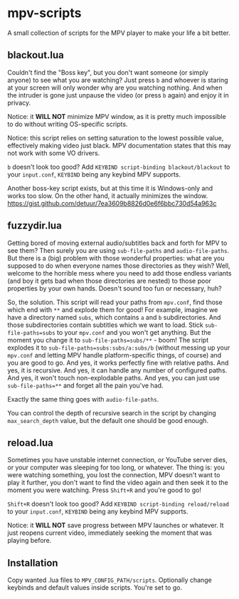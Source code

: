 # mpv-scripts
A small collection of scripts for the MPV player to make your life a bit better.

## blackout.lua
Couldn't find the "Boss key", but you don't want someone (or simply anyone) to see what you are watching? Just press `b` and whoever is staring at your screen will only wonder why are you watching nothing. And when the intruder is gone just unpause the video (or press `b` again) and enjoy it in privacy.

Notice: it **WILL NOT** minimize MPV window, as it is pretty much impossible to do without writing OS-specific scripts.

Notice: this script relies on setting saturation to the lowest possible value, effectively making video just black. MPV documentation states that this may not work with some VO drivers.

`b` doesn't look too good? Add `KEYBIND script-binding blackout/blackout` to your `input.conf`, `KEYBIND` being any keybind MPV supports.

Another boss-key script exists, but at this time it is Windows-only and works too slow. On the other hand, it actually minimizes the window.
https://gist.github.com/detuur/7ea3609b8826d0e6f6bbc730d54a963c

## fuzzydir.lua
Getting bored of moving external audio/subtitles back and forth for MPV to see them? Then surely you are using `sub-file-paths` and `audio-file-paths`. But there is a (big) problem with those wonderful properties: what are you supposed to do when everyone names those directories as they wish? Well, welcome to the horrible mess where you need to add those endless variants (and boy it gets bad when those directories are nested) to those poor properties by your own hands. Doesn't sound too fun or necessary, huh?

So, the solution. This script will read your paths from `mpv.conf`, find those which end with `**` and explode them for good! For example, imagine we have a directory named `subs`, which contains `a` and `b` subdirectories. And those subdirectories contain subtitles which we want to load. Stick `sub-file-paths=subs` to your `mpv.conf` and you won't get anything. But the moment you change it to `sub-file-paths=subs/**` - boom! The script explodes it to `sub-file-paths=subs:subs/a:subs/b` (without messing up your `mpv.conf` and letting MPV handle platform-specific things, of course) and you are good to go. And yes, it works perfectly fine with relative paths. And yes, it is recursive. And yes, it can handle any number of configured paths. And yes, it won't touch non-explodable paths. And yes, you can just use `sub-file-paths=**` and forget all the pain you've had.

Exactly the same thing goes with `audio-file-paths`.

You can control the depth of recursive search in the script by changing `max_search_depth` value, but the default one should be good enough.

## reload.lua
Sometimes you have unstable internet connection, or YouTube server dies, or your computer was sleeping for too long, or whatever. The thing is: you were watching something, you lost the connection, MPV doesn't want to play it further, you don't want to find the video again and then seek it to the moment you were watching. Press `Shift+R` and you're good to go!

`Shift+R` doesn't look too good? Add `KEYBIND script-binding reload/reload` to your `input.conf`, `KEYBIND` being any keybind MPV supports.

Notice: it **WILL NOT** save progress between MPV launches or whatever. It just reopens current video, immediately seeking the moment that was playing before.

## Installation
Copy wanted .lua files to `MPV_CONFIG_PATH/scripts`. Optionally change keybinds and default values inside scripts. You're set to go.
